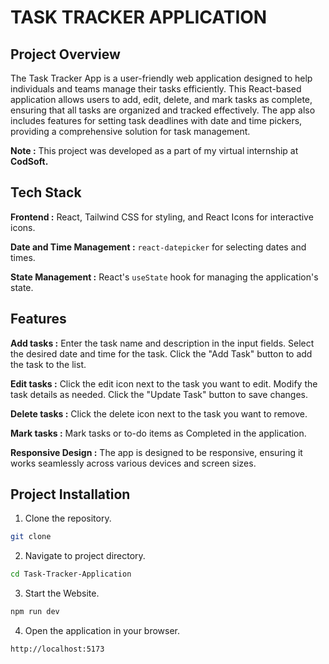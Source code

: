 # TASK TRACKER APPLICATION

## Project Overview

The Task Tracker App is a user-friendly web application designed to help individuals and teams manage their tasks efficiently. This React-based application allows users to add, edit, delete, and mark tasks as complete, ensuring that all tasks are organized and tracked effectively. The app also includes features for setting task deadlines with date and time pickers, providing a comprehensive solution for task management.

**Note :** This project was developed as a part of my virtual internship at **CodSoft.**

## Tech Stack

**Frontend :** React, Tailwind CSS for styling, and React Icons for interactive icons.

**Date and Time Management :** `react-datepicker` for selecting dates and times.

**State Management :** React's `useState` hook for managing the application's state.

## Features

**Add tasks :** Enter the task name and description in the input fields. Select the desired date and time for the task. Click the "Add Task" button to add the task to the list.

**Edit tasks :** Click the edit icon next to the task you want to edit. Modify the task details as needed. Click the "Update Task" button to save changes.

**Delete tasks :** Click the delete icon next to the task you want to remove.

**Mark tasks :** Mark tasks or to-do items as Completed in the application.

**Responsive Design :** The app is designed to be responsive, ensuring it works seamlessly across various devices and screen sizes.

## Project Installation

1. Clone the repository.
```bash
git clone
```

2. Navigate to project directory.
```bash
cd Task-Tracker-Application
```

3. Start the Website.
```bash
npm run dev
```

4. Open the application in your browser.
```bash
http://localhost:5173
```
